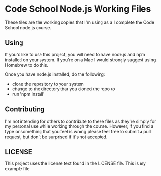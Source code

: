 Code School Node.js Working Files
=================================

These files are the working copies that I'm using as a I complete the
Code School node.js course.


Using
------------

If you'd like to use this project, you will need to have node.js
and npm installed on your system.  If you're on a Mac I would
strongly suggest using Homebrew to do this.

Once you have node.js installed, do the following:

- clone the repository to your system
- change to the directory that you cloned the repo to
- run 'npm install'


Contributing
------------

I'm not intending for others to contribute to these files as
they're simply for my personal use while working through the
course. However, if you find a type or something that you feel
is wrong please feel free to submit a pull request, but don't
be surprised if it's not accepted.


LICENSE
-------

This project uses the license text found in the LICENSE file.
This is my example file
